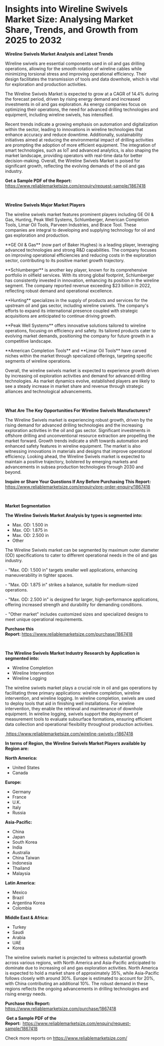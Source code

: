 <p><h1>Insights into Wireline Swivels Market Size: Analysing Market Share, Trends, and Growth from 2025 to 2032</h1></p><p><strong>Wireline Swivels Market Analysis and Latest Trends</strong></p>
<p><p>Wireline swivels are essential components used in oil and gas drilling operations, allowing for the smooth rotation of wireline cables while minimizing torsional stress and improving operational efficiency. Their design facilitates the transmission of tools and data downhole, which is vital for exploration and production activities. </p><p>The Wireline Swivels Market is expected to grow at a CAGR of 14.4% during the forecast period, driven by rising energy demand and increased investments in oil and gas exploration. As energy companies focus on optimizing their operations, the need for advanced drilling technologies and equipment, including wireline swivels, has intensified. </p><p>Recent trends indicate a growing emphasis on automation and digitalization within the sector, leading to innovations in wireline technologies that enhance accuracy and reduce downtime. Additionally, sustainability initiatives aimed at reducing the environmental impact of drilling activities are prompting the adoption of more efficient equipment. The integration of smart technologies, such as IoT and advanced analytics, is also shaping the market landscape, providing operators with real-time data for better decision-making. Overall, the Wireline Swivels Market is poised for significant growth, reflecting the evolving demands of the oil and gas industry.</p></p>
<p><strong>Get a Sample PDF of the Report:&nbsp;</strong> <a href="https://www.reliablemarketsize.com/enquiry/request-sample/1867418?utm_campaign=2769&utm_medium=2&utm_source=Github&utm_content=ia&utm_term=12042025&utm_id=wireline-swivels">https://www.reliablemarketsize.com/enquiry/request-sample/1867418</a></p>
<p>&nbsp;</p>
<p><strong>Wireline Swivels Major Market Players</strong></p>
<p><p>The wireline swivels market features prominent players including GE Oil & Gas, Hunting, Peak Well Systems, Schlumberger, American Completion Tools, Limar Oil Tools, Parveen Industries, and Brace Tool. These companies are integral to developing and supplying technology for oil and gas exploration and production.</p><p>**GE Oil & Gas** (now part of Baker Hughes) is a leading player, leveraging advanced technologies and strong R&D capabilities. The company focuses on improving operational efficiencies and reducing costs in the exploration sector, contributing to its positive market growth trajectory.</p><p>**Schlumberger** is another key player, known for its comprehensive portfolio in oilfield services. With its strong global footprint, Schlumberger has consistently invested in innovation, enhancing its position in the wireline segment. The company reported revenue exceeding $23 billion in 2022, reflecting robust demand and operational excellence.</p><p>**Hunting** specializes in the supply of products and services for the upstream oil and gas sector, including wireline swivels. The company's efforts to expand its international presence coupled with strategic acquisitions are anticipated to continue driving growth.</p><p>**Peak Well Systems** offers innovative solutions tailored to wireline operations, focusing on efficiency and safety. Its tailored products cater to evolving market demands, positioning the company for future growth in a competitive landscape.</p><p>**American Completion Tools** and **Limar Oil Tools** have carved niches within the market through specialized offerings, targeting specific segments of wireline operations.</p><p>Overall, the wireline swivels market is expected to experience growth driven by increasing oil exploration activities and demand for advanced drilling technologies. As market dynamics evolve, established players are likely to see a steady increase in market share and revenue through strategic alliances and technological advancements.</p></p>
<p>&nbsp;</p>
<p><strong>What Are The Key Opportunities For Wireline Swivels Manufacturers?</strong></p>
<p><p>The Wireline Swivels market is experiencing robust growth, driven by the rising demand for advanced drilling technologies and the increasing exploration activities in the oil and gas sector. Significant investments in offshore drilling and unconventional resource extraction are propelling the market forward. Growth trends indicate a shift towards automation and enhanced safety features in wireline equipment. The market is also witnessing innovations in materials and designs that improve operational efficiency. Looking ahead, the Wireline Swivels market is expected to maintain a positive trajectory, bolstered by emerging markets and advancements in subsea production technologies through 2030 and beyond.</p></p>
<p><strong>Inquire or Share Your Questions If Any Before Purchasing This Report:</strong> <a href="https://www.reliablemarketsize.com/enquiry/pre-order-enquiry/1867418?utm_campaign=2769&utm_medium=2&utm_source=Github&utm_content=ia&utm_term=12042025&utm_id=wireline-swivels">https://www.reliablemarketsize.com/enquiry/pre-order-enquiry/1867418</a></p>
<p>&nbsp;</p>
<p><strong>Market Segmentation</strong></p>
<p><strong>The Wireline Swivels Market Analysis by types is segmented into:</strong></p>
<p><ul><li>Max. OD: 1.500 in</li><li>Max. OD: 1.875 in</li><li>Max. OD: 2.500 in</li><li>Other</li></ul></p>
<p><p>The Wireline Swivels market can be segmented by maximum outer diameter (OD) specifications to cater to different operational needs in the oil and gas industry. </p><p>- "Max. OD: 1.500 in" targets smaller well applications, enhancing maneuverability in tighter spaces. </p><p>- "Max. OD: 1.875 in" strikes a balance, suitable for medium-sized operations. </p><p>- "Max. OD: 2.500 in" is designed for larger, high-performance applications, offering increased strength and durability for demanding conditions. </p><p>- "Other market" includes customized sizes and specialized designs to meet unique operational requirements.</p></p>
<p><strong>Purchase this Report:&nbsp;</strong><a href="https://www.reliablemarketsize.com/purchase/1867418?utm_campaign=2769&utm_medium=2&utm_source=Github&utm_content=ia&utm_term=12042025&utm_id=wireline-swivels">https://www.reliablemarketsize.com/purchase/1867418</a></p>
<p>&nbsp;</p>
<p><strong>The Wireline Swivels Market Industry Research by Application is segmented into:</strong></p>
<p><ul><li>Wireline Completion</li><li>Wireline Intervention</li><li>Wireline Logging</li></ul></p>
<p><p>The wireline swivels market plays a crucial role in oil and gas operations by facilitating three primary applications: wireline completion, wireline intervention, and wireline logging. In wireline completion, swivels are used to deploy tools that aid in finishing well installations. For wireline intervention, they enable the retrieval and maintenance of downhole equipment. In wireline logging, swivels support the deployment of measurement tools to evaluate subsurface formations, ensuring efficient data collection and operational flexibility throughout production activities.</p></p>
<p><a href="https://www.reliablemarketsize.com/wireline-swivels-r1867418?utm_campaign=2769&utm_medium=2&utm_source=Github&utm_content=ia&utm_term=12042025&utm_id=wireline-swivels">&nbsp;https://www.reliablemarketsize.com/wireline-swivels-r1867418</a></p>
<p><strong>In terms of Region, the Wireline Swivels Market Players available by Region are:</strong></p>
<p>
    <p> <strong> North America: </strong>
        <ul>
            <li>United States</li>
            <li>Canada</li>
        </ul>
        </p> 
    <p> <strong> Europe: </strong>
        <ul>
            <li>Germany</li>
            <li>France</li>
            <li>U.K.</li>
            <li>Italy</li>
            <li>Russia</li>
        </ul>
        </p> 
    <p> <strong> Asia-Pacific: </strong>
        <ul>
            <li>China</li>
            <li>Japan</li>
            <li>South Korea</li>
            <li>India</li>
            <li>Australia</li>
            <li>China Taiwan</li>
            <li>Indonesia</li>
            <li>Thailand</li>
            <li>Malaysia</li>
        </ul>
        </p> 
    <p> <strong> Latin America: </strong>
        <ul>
            <li>Mexico</li>
            <li>Brazil</li>
            <li>Argentina Korea</li>
            <li>Colombia</li>
        </ul>
        </p> 
    <p> <strong> Middle East & Africa: </strong>
        <ul>
            <li>Turkey</li>
            <li>Saudi</li>
            <li>Arabia</li>
            <li>UAE</li>
            <li>Korea</li>
        </ul>
    </p>
    </p>
<p><p>The wireline swivels market is projected to witness substantial growth across various regions, with North America and Asia-Pacific anticipated to dominate due to increasing oil and gas exploration activities. North America is expected to hold a market share of approximately 35%, while Asia-Pacific follows closely with around 30%. Europe is estimated to account for 20%, with China contributing an additional 10%. The robust demand in these regions reflects the ongoing advancements in drilling technologies and rising energy needs.</p></p>
<p><strong>Purchase this Report: </strong><a href="https://www.reliablemarketsize.com/purchase/1867418?utm_campaign=2769&utm_medium=2&utm_source=Github&utm_content=ia&utm_term=12042025&utm_id=wireline-swivels">https://www.reliablemarketsize.com/purchase/1867418</a></p>
<p>&nbsp;<strong>Get a Sample PDF of the Report:&nbsp;&nbsp;</strong><a href="https://www.reliablemarketsize.com/enquiry/request-sample/1867418?utm_campaign=2769&utm_medium=2&utm_source=Github&utm_content=ia&utm_term=12042025&utm_id=wireline-swivels">https://www.reliablemarketsize.com/enquiry/request-sample/1867418</a></p>
<p><strong></strong></p>
<p>Check more reports on <a href="https://www.reliablemarketsize.com/?utm_campaign=2769&utm_medium=2&utm_source=Github&utm_content=ia&utm_term=12042025&utm_id=wireline-swivels">https://www.reliablemarketsize.com/</a></p>